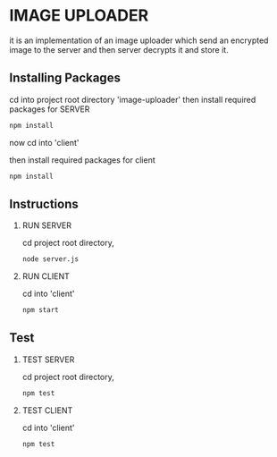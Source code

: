 # IMAGE UPLOADER

it is an implementation of an image uploader which send an encrypted image
to the server and then server decrypts it and store it.

## Installing Packages

cd into project root directory 'image-uploader'
then install required packages for SERVER
```bash
npm install
```
now cd into 'client'

then install required packages for client
```bash
npm install
```
## Instructions
1. RUN SERVER

    cd project root directory,
    ```bash
    node server.js
    ```
2. RUN CLIENT

    cd into 'client'
    ```bash
    npm start
    ```

## Test
1. TEST SERVER

    cd project root directory,
    ```bash
    npm test
    ```
2. TEST CLIENT

    cd into 'client'
    ```bash
    npm test
    ```
